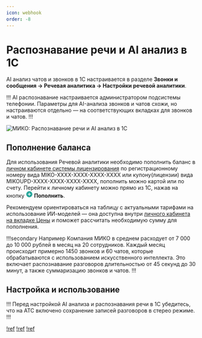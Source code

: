 ```yaml
---
icon: webhook
order: -8
---
```

# Распознавание речи и AI анализ в 1С

AI анализ чатов и звонков в 1С настраивается в разделе **Звонки и сообщения -> Речевая аналитика -> Настройки речевой аналитики**.

!!! 
AI распознавание настраивается администратором подсистемы телефонии. Параметры для AI-анализа звонков и чатов схожи, но настраиваются отдельно — на соответствующих вкладках для звонков и чатов.
!!!

<img class="miko-shadow img-zoomable"  
src="/assets/user-guides/ai_analysis/ai_analysis_1.png"
data-original="/assets/user-guides/ai_analysis/ai_analysis_1.png"
srcset="/assets/user-guides/ai_analysis/ai_analysis_1.png 1x, /assets/user-guides/ai_analysis/ai_analysis_1.png 2x"
alt="МИКО: Распознавание речи и AI анализ в 1С"
/>

## Пополнение баланса

Для использования Речевой аналитики необходимо пополнить баланс в [личном кабинете системы лицензирования](https://lm.miko.ru/client-cabinet/billingAi/index) по регистрационному номеру вида MIKO-XXXX-XXXX-XXXX-XXXX или купону(лицензии) вида MIKOUPD-XXXX-XXXX-XXXX-XXXX, пополнить можно картой или по счету. Перейти к личному кабинету можно прямо из 1С, нажав на кнопку ![](/assets/journal/customer-creation_0.png) **Пополнить**.

Рекомендуем ориентироваться на таблицу с актуальными тарифами на использование ИИ-моделей — она доступна внутри [личного кабинета на вкладке Цены](https://lm.miko.ru/client-cabinet/billingAi/index) и поможет рассчитать необходимую сумму для пополнения.

!!!secondary Например
Компания МИКО в среднем расходует от 7 000 до 10 000 рублей в месяц на 20 сотрудников. Каждый месяц происходит примерно 1450 звонков и 60 чатов, которые обрабатываются с использованием искусственного интеллекта. Это включает распознавание разговоров длительностью от 45 секунд до 30 минут, а также суммаризацию звонков и чатов.
!!!

## Настройка и использование

!!!
Перед настройкой AI анализа и распознавания речи в 1С убедитесь, что на АТС включено сохранение записей разговоров в стерео режиме.
!!!

[!ref](calls_ai_settings)
[!ref](chats_ai_settings)
[!ref](ai_usage)
